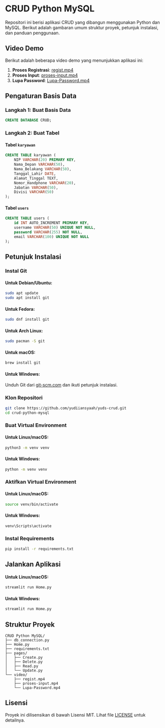 # CRUD Python MySQL

Repositori ini berisi aplikasi CRUD yang dibangun menggunakan Python dan MySQL. Berikut adalah gambaran umum struktur proyek, petunjuk instalasi, dan panduan penggunaan.

## Video Demo

Berikut adalah beberapa video demo yang menunjukkan aplikasi ini:

1. **Proses Registrasi**: [regist.mp4](Video/regist.mp4)
2. **Proses Input**: [proses-input.mp4](Video/proses-input.mp4)
3. **Lupa Password**: [Lupa-Password.mp4](Video/Lupa-Password.mp4)

## Pengaturan Basis Data

### Langkah 1: Buat Basis Data
```sql
CREATE DATABASE CRUD;
```

### Langkah 2: Buat Tabel

#### Tabel `karyawan`
```sql
CREATE TABLE karyawan (
    NIP VARCHAR(20) PRIMARY KEY,
    Nama_Depan VARCHAR(50),
    Nama_Belakang VARCHAR(50),
    Tanggal_Lahir DATE,
    Alamat_Tinggal TEXT,
    Nomor_Handphone VARCHAR(20),
    Jabatan VARCHAR(50),
    Divisi VARCHAR(50)
);
```

#### Tabel `users`
```sql
CREATE TABLE users (
    id INT AUTO_INCREMENT PRIMARY KEY,
    username VARCHAR(50) UNIQUE NOT NULL,
    password VARCHAR(255) NOT NULL,
    email VARCHAR(100) UNIQUE NOT NULL
);
```

## Petunjuk Instalasi

### Instal Git

#### Untuk Debian/Ubuntu:
```bash
sudo apt update
sudo apt install git
```

#### Untuk Fedora:
```bash
sudo dnf install git
```

#### Untuk Arch Linux:
```bash
sudo pacman -S git
```

#### Untuk macOS:
```bash
brew install git
```

#### Untuk Windows:
Unduh Git dari [git-scm.com](https://github.com/yudiiansyaah/yuds-crud.git) dan ikuti petunjuk instalasi.

### Klon Repositori
```bash
git clone https://github.com/yudiiansyaah/yuds-crud.git
cd crud-python-mysql
```

### Buat Virtual Environment

#### Untuk Linux/macOS:
```bash
python3 -m venv venv
```

#### Untuk Windows:
```bash
python -m venv venv
```

### Aktifkan Virtual Environment

#### Untuk Linux/macOS:
```bash
source venv/bin/activate
```

#### Untuk Windows:
```bash
venv\Scripts\activate
```

### Instal Requirements
```bash
pip install -r requirements.txt
```

## Jalankan Aplikasi

#### Untuk Linux/macOS:
```bash
streamlit run Home.py
```

#### Untuk Windows:
```bash
streamlit run Home.py
```

## Struktur Proyek

```
CRUD Python MySQL/
├── db_connection.py
├── Home.py
├── requirements.txt
├── pages/
│   ├── Create.py
│   ├── Delete.py
│   ├── Read.py
│   └── Update.py
└── video/
    ├── regist.mp4
    ├── proses-input.mp4
    └── Lupa-Password.mp4
```


## Lisensi

Proyek ini dilisensikan di bawah Lisensi MIT. Lihat file [LICENSE](LICENSE) untuk detailnya.

